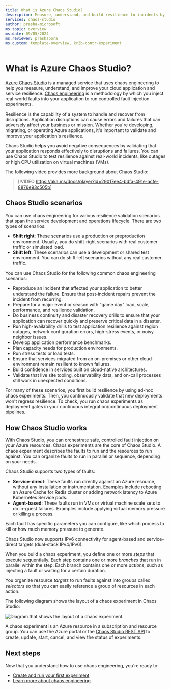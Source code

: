 ```yaml
---
title: What is Azure Chaos Studio?
description: Measure, understand, and build resilience to incidents by using chaos engineering to inject faults and monitor how your application responds.
services: chaos-studio
author: prasha-microsoft
ms.topic: overview
ms.date: 09/05/2024
ms.reviewer: prashabora
ms.custom: template-overview, kr2b-contr-experiment
---
```


# What is Azure Chaos Studio?

[Azure Chaos Studio](https://azure.microsoft.com/services/chaos-studio) is a managed service that uses chaos engineering to help you measure, understand, and improve your cloud application and service resilience. [Chaos engineering](/azure/well-architected/reliability/testing-strategy) is a methodology by which you inject real-world faults into your application to run controlled fault injection experiments.

Resilience is the capability of a system to handle and recover from disruptions. Application disruptions can cause errors and failures that can adversely affect your business or mission. Whether you're developing, migrating, or operating Azure applications, it's important to validate and improve your application's resilience.

Chaos Studio helps you avoid negative consequences by validating that your application responds effectively to disruptions and failures. You can use Chaos Studio to test resilience against real-world incidents, like outages or high CPU utilization on virtual machines (VMs).

The following video provides more background about Chaos Studio:

> [!VIDEO https://aka.ms/docs/player?id=29017ee4-bdfa-491e-acfe-8876e93c505b]

## Chaos Studio scenarios

You can use chaos engineering for various resilience validation scenarios that span the service development and operations lifecycle. There are two types of scenarios:

- **Shift right**: These scenarios use a production or preproduction environment. Usually, you do shift-right scenarios with real customer traffic or simulated load.
- **Shift left**: These scenarios can use a development or shared test environment. You can do shift-left scenarios without any real customer traffic.

You can use Chaos Studio for the following common chaos engineering scenarios:

- Reproduce an incident that affected your application to better understand the failure. Ensure that post-incident repairs prevent the incident from recurring.
- Prepare for a major event or season with "game day" load, scale, performance, and resilience validation.
- Do business continuity and disaster recovery drills to ensure that your application can recover quickly and preserve critical data in a disaster.
- Run high-availability drills to test application resilience against region outages, network configuration errors, high-stress events, or noisy neighbor issues.
- Develop application performance benchmarks.
- Plan capacity needs for production environments.
- Run stress tests or load tests.
- Ensure that services migrated from an on-premises or other cloud environment remain resilient to known failures.
- Build confidence in services built on cloud-native architectures.
- Validate that live site tooling, observability data, and on-call processes still work in unexpected conditions.

For many of these scenarios, you first build resilience by using ad-hoc chaos experiments. Then, you continuously validate that new deployments won't regress resilience. To check, you run chaos experiments as deployment gates in your continuous integration/continuous deployment pipelines.

## How Chaos Studio works

With Chaos Studio, you can orchestrate safe, controlled fault injection on your Azure resources. Chaos experiments are the core of Chaos Studio. A chaos experiment describes the faults to run and the resources to run against. You can organize faults to run in parallel or sequence, depending on your needs.

Chaos Studio supports two types of faults:

- **Service-direct**: These faults run directly against an Azure resource, without any installation or instrumentation. Examples include rebooting an Azure Cache for Redis cluster or adding network latency to Azure Kubernetes Service pods.
- **Agent-based**: These faults run in VMs or virtual machine scale sets to do in-guest failures. Examples include applying virtual memory pressure or killing a process.

Each fault has specific parameters you can configure, like which process to kill or how much memory pressure to generate.

Chaos Studio now supports IPv6 connectivity for agent-based and service-direct targets (dual-stack IPv4/IPv6).

When you build a chaos experiment, you define one or more *steps* that execute sequentially. Each step contains one or more *branches* that run in parallel within the step. Each branch contains one or more *actions*, such as injecting a fault or waiting for a certain duration.

You organize resource *targets* to run faults against into groups called *selectors* so that you can easily reference a group of resources in each action.

The following diagram shows the layout of a chaos experiment in Chaos Studio:

![Diagram that shows the layout of a chaos experiment.](images/chaos-experiment.png)

A chaos experiment is an Azure resource in a subscription and resource group. You can use the Azure portal or the [Chaos Studio REST API](/rest/api/chaosstudio) to create, update, start, cancel, and view the status of experiments.

## Next steps
Now that you understand how to use chaos engineering, you're ready to:

- [Create and run your first experiment](chaos-studio-tutorial-service-direct-portal.md)
- [Learn more about chaos engineering](chaos-studio-chaos-engineering-overview.md)
